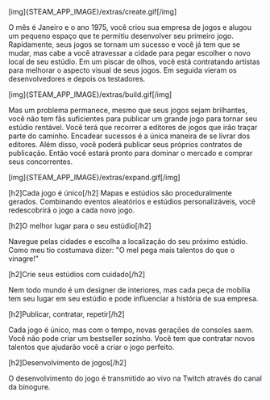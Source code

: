 
[img]{STEAM_APP_IMAGE}/extras/create.gif[/img]

O mês é Janeiro e o ano 1975, você criou sua empresa de jogos e alugou um pequeno espaço que te permitiu desenvolver seu primeiro jogo. Rapidamente, seus jogos se tornam um sucesso e você já tem que se mudar, mas cabe a você atravessar a cidade para pegar escolher o novo local de seu estúdio. Em um piscar de olhos, você está contratando artistas para melhorar o aspecto visual de seus jogos. Em seguida vieram os desenvolvedores e depois os testadores.

[img]{STEAM_APP_IMAGE}/extras/build.gif[/img]

Mas um problema permanece, mesmo que seus jogos sejam brilhantes, você não tem fãs suficientes para publicar um grande jogo para tornar seu estúdio rentável. Você terá que recorrer a editores de jogos que irão traçar parte do caminho. Encadear sucessos é a única maneira de se livrar dos editores. Além disso, você poderá publicar seus próprios contratos de publicação. Então você estará pronto para dominar o mercado e comprar seus concorrentes.

[img]{STEAM_APP_IMAGE}/extras/expand.gif[/img]

[h2]Cada jogo é único[/h2]
Mapas e estúdios são proceduralmente gerados. Combinando  eventos aleatórios e estúdios personalizáveis, você redescobrirá o jogo a cada novo jogo.

[h2]O melhor lugar para o seu estúdio[/h2]

Navegue pelas cidades e escolha a localização do seu próximo estúdio. Como meu tio costumava dizer: "O mel pega mais talentos do que o vinagre!"

[h2]Crie seus estúdios com cuidado[/h2]

Nem todo mundo é um designer de interiores, mas cada peça de mobília tem seu lugar em seu estúdio e pode influenciar a história de sua empresa.

[h2]Publicar, contratar, repetir[/h2]

Cada jogo é único, mas com o tempo, novas gerações de consoles saem. Você não pode criar um bestseller sozinho. Você tem que contratar novos talentos que ajudarão você a criar o jogo perfeito.

[h2]Desenvolvimento de jogos[/h2]

O desenvolvimento do jogo é transmitido ao vivo na Twitch através do canal da binogure.
